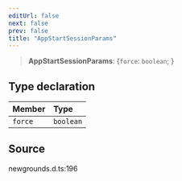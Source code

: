 ```yaml
---
editUrl: false
next: false
prev: false
title: "AppStartSessionParams"
---
```


> **AppStartSessionParams**: \{`force`: `boolean`;  }

## Type declaration

| Member | Type |
| :------ | :------ |
| `force` | `boolean` |

## Source

newgrounds.d.ts:196
